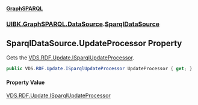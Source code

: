 #### [GraphSPARQL](./index.md 'index')
### [UIBK.GraphSPARQL.DataSource](./UIBK-GraphSPARQL-DataSource.md 'UIBK.GraphSPARQL.DataSource').[SparqlDataSource](./UIBK-GraphSPARQL-DataSource-SparqlDataSource.md 'UIBK.GraphSPARQL.DataSource.SparqlDataSource')
## SparqlDataSource.UpdateProcessor Property
Gets the [VDS.RDF.Update.ISparqlUpdateProcessor](https://docs.microsoft.com/en-us/dotnet/api/VDS.RDF.Update.ISparqlUpdateProcessor 'VDS.RDF.Update.ISparqlUpdateProcessor').  
```csharp
public VDS.RDF.Update.ISparqlUpdateProcessor UpdateProcessor { get; }
```
#### Property Value
[VDS.RDF.Update.ISparqlUpdateProcessor](https://docs.microsoft.com/en-us/dotnet/api/VDS.RDF.Update.ISparqlUpdateProcessor 'VDS.RDF.Update.ISparqlUpdateProcessor')  
